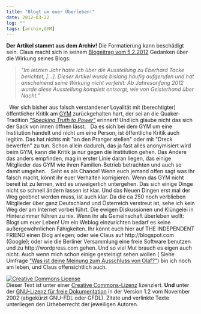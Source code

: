 ```yaml
---
title: "Blogt um euer Überleben!"
date: 2012-03-22
log: ""
tags: [archiv,GYM]
---
```

**Der Artikel stammt aus dem Archiv!** Die Formatierung kann beschädigt sein.
Claus macht sich in seinem <a href="http://quaekernachrichten.blogspot.com/2012/02/eberhard-tacke-geht-charlotte-pauly.html">Blogeitrag vom 5.2.2012</a> Gedanken &uuml;ber die Wirkung seines Blogs:
<blockquote> <i>&quot;Im letzten Jahr hatte ich &uuml;ber die Ausstellung zu Eberhard Tacke berichtet,  [...]. Dieser Artikel wurde bislang h&auml;ufig aufgerufen und hat anscheinend seine Wirkung nicht verfehlt: Ab Jahresanfang 2012 wurde diese Ausstellung komplett entsorgt, wie von Geisterhand &uuml;ber Nacht.&quot;</i>  </blockquote>
&nbsp;
Wer sich bisher aus falsch verstandener Loyalit&auml;t mit (berechtigter) &ouml;ffentlicher Kritik am <a href="http://de.wikipedia.org/wiki/Glossar_Qu%C3%A4kertum#GYM">GYM</a> zur&uuml;ckgehalten hart, der sei an die Quaker-Tradition <i><a href="http://de.wikipedia.org/wiki/Glossar_Qu&auml;kertum#Speaking_Truth_to_Power">&quot;Speaking Truth to Power&quot;</a></i> erinnert! Und ich glaube nicht das sich der Sack von innen &ouml;ffnen l&auml;sst. 
<!--break-->
&nbsp;
Da es sich bei dem GYM um eine Institution handelt und nicht um eine Person, ist &ouml;ffentliche Kritik auch legitim. Das hat nichts mit &quot;an den Pranger stellen&quot; oder mit &quot;Dreck bewerfen&quot; zu tun. Schon allein dadurch, das ja fast alles anonymisiert wird beim GYM, kann die Kritik ja nur gegen die Institution gehen. Das Andere das anders empfinden, mag in erster Linie daran liegen, das einige Mitglieder das GYM wie ihren Familien-Betrieb betrachten und auch so damit umgehen.
&nbsp;
Seht es als Chance! Wenn euch jemand offen sagt was ihr falsch macht, k&ouml;nnt ihr euer Verhalten korrigieren. Wenn das GYM nicht bereit ist zu lernen, wird es unweigerlich untergehen. Das sich einige Dinge nicht so schnell &auml;ndern lassen ist klar. Und das Neuen Dingen erst mal der Weg geebnet werden muss, ist auch klar. Da die ca 250 noch verblieben Mitglieder &uuml;ber ganz Deutschland und &Ouml;sterreich verstreut ist, sehe ich kein Weg der am Internet vorbei f&uuml;hrt. Die ewigen Diskussionen und Kl&uuml;ngelei in Hinterzimmer f&uuml;hren zu nix. Wenn ihr als Gemeinschaft &uuml;berleben wollt: Blogt um euer Leben!
Um ein Weblog einzurichten bedarf es keine au&szlig;ergew&ouml;hnlichen F&auml;higkeiten. Ihr k&ouml;nnt euch hier auf THE INDEPENDENT FRIEND einen Blog anlegen; oder wie Claus auf http://blogspot.com (Google); oder wie die Berliner Versammlung eine freie Software benutzen und zu http://wordpress.com gehen. Und so viel Mut brauch es eigen auch nicht. Auch wenn mich schon einige gesteinigt sehen wollen ( Siehe Umfrage <a href="http://www.the-independent-friend.de/?q=node/765/results">&quot;Was ist deine Meinung zum Ausschluss von Olaf?&quot;</a>) bin ich noch am leben, und Claus offensichtlich auch.

<a rel="license" href="http://creativecommons.org/licenses/by-sa/3.0/de/"><img alt="Creative Commons License" style="border-width: 0pt;" src="http://i.creativecommons.org/l/by-sa/3.0/de/88x31.png" /></a><br />
Dieser <span xmlns:dc="http://purl.org/dc/elements/1.1/" href="http://purl.org/dc/dcmitype/Text" rel="dc:type">Text</span> ist unter einer <a rel="license" href="http://creativecommons.org/licenses/by-sa/3.0/de/">Creative Commons-Lizenz</a> lizenziert. **Und** unter der <a href="http://de.wikipedia.org/wiki/GFDL">GNU-Lizenz f&uuml;r freie Dokumentation</a> in der Version 1.2 vom November 2002 (abgek&uuml;rzt GNU-FDL oder GFDL). Zitate und verlinkte Texte unterliegen den Urheberrecht der jeweiligen Autoren.

